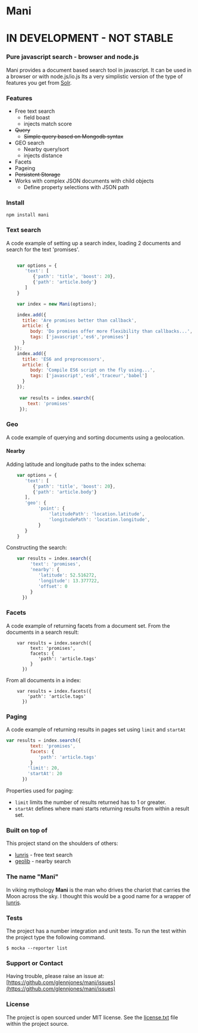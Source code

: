 # Mani

# IN DEVELOPMENT - NOT STABLE

###  Pure javascript search - browser and node.js
Mani provides a document based search tool in javascript. It can be used in a browser or with node.js/io.js Its a very simplistic version of the type of features you get from [Solr](http://lucene.apache.org/solr/).



### Features

* Free text search
	* field boast
	* injects match score
* ~~Query~~
	* ~~Simple query based on Mongodb syntax~~
* GEO search
	* Nearby query/sort
	* injects distance	
* Facets
* Pageing
* ~~Persistent Storage~~
* Works with complex JSON documents with child objects
   * Define property selections with JSON path

### Install
    npm install mani


### Text search
A code example of setting up a search index, loading 2 documents and search for the text 'promises'.
```javascript

	var options = {
	   'text': [
	      {'path': 'title', 'boost': 20},
	      {'path': 'article.body'}
	   ]
	}

	var index = new Mani(options);

    index.add({
      title: 'Are promises better than callback',
      article: {
         body: 'Do promises offer more flexibility than callbacks...',
         tags: ['javascript','es6','promises']
      }
   });
    index.add({
      title: 'ES6 and preprocessors',
      article: {
         body: 'Compile ES6 script on the fly using...',
         tags: ['javascript','es6','traceur','babel']
      }
    });
    
     var results = index.search({
        text: 'promises'
     });
```

### Geo
A code example of querying and sorting documents using a geolocation.

#### Nearby
Adding latitude and longitude paths to the index schema:
```javascript
	var options = {
	   'text': [
	      {'path': 'title', 'boost': 20},
	      {'path': 'article.body'}
	   ],
	   'geo': {
	        'point': {
	            'latitudePath': 'location.latitude', 
                'longitudePath': 'location.longitude',
	        }
	   }
	}
```
Constructing the search:
```javascript
    var results = index.search({
         'text': 'promises', 
         'nearby': {
            'latitude': 52.516272, 
            'longitude': 13.377722,
            'offset': 0
         }
      })
```
### Facets
A code example of returning facets from a document set.
From the documents in a search result:
```
    var results = index.search({
         text: 'promises', 
         facets: {
            'path': 'article.tags'
         }
      })
```
From all documents in a index:
```
    var results = index.facets({
        'path': 'article.tags'
      })
```

### Paging
A code example of returning results in pages set using `limit` and `startAt`

```javascript
var results = index.search({
         text: 'promises', 
         facets: {
            'path': 'article.tags'
         }
        'limit': 20,
	   	'startAt': 20
      })
```

Properties used for paging:
* `limit` limits the number of results returned has to 1 or greater.
* `startAt` defines where mani starts returning results from within a result set.



### Built on top of
This project stand on the shoulders of others:
* [lunrjs](http://lunrjs.com/) - free text search   
* [geolib](https://github.com/manuelbieh/Geolib) - nearby search    

### The name "Mani"
In viking mythology **Mani** is the man who drives the chariot that carries the Moon across the sky. I thought this would be a good name for a wrapper of [lunrjs](http://lunrjs.com/).
 

### Tests
The project has a number integration and unit tests. To run the test within the project type the following command.

    $ mocka --reporter list


### Support or Contact
Having trouble, please raise an issue at: [https://github.com/glennjones/mani/issues](https://github.com/glennjones/mani/issues)


### License
The project is open sourced under MIT license. See the [license.txt](https://raw.github.com/glennjones/mani/master/license.txt "license.txt") file within the project source.